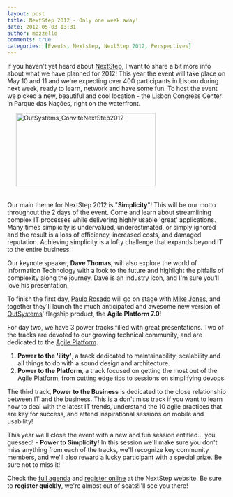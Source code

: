 ```yaml
---
layout: post
title: NextStep 2012 - Only one week away!
date: 2012-05-03 13:31
author: mozzello
comments: true
categories: [Events, Nextstep, NextStep 2012, Perspectives]
---
```

<p>If you haven't yet heard about <a href="https://www.outsystems.com/nextstep/">NextStep</a>, I want to share a bit more info about what we have planned for 2012! This year the event will take place on May 10 and 11 and we're expecting over 400 participants in Lisbon during next week, ready to learn, network and have some fun. To host the event we picked a new, beautiful and cool location - the Lisbon Congress Center in Parque das Nações, right on the waterfront.</p>
<!--more-->

<img class="mt-image-right alignright" style="margin: 0px 0px 20px 20px;" alt="OutSystems_ConviteNextStep2012" src="https://www.outsystems.com/blog/wp-content/uploads/2012/05/OutSystems_ConviteNextStep2012-12.jpg" width="320" height="167" />
<p>Our main theme for NextStep 2012 is "<b>Simplicity</b>"! This will be our motto throughout the 2 days of the event. Come and learn about streamlining complex IT processes while delivering highly usable 'great' applications. Many times simplicity is undervalued, underestimated, or simply ignored and the result is a loss of efficiency, increased costs, and damaged reputation. Achieving simplicity is a lofty challenge that expands beyond IT to the entire business.</p>
<p>Our keynote speaker, <b>Dave Thomas</b>, will also explore the world of Information Technology with a look to the future and highlight the pitfalls of complexity along the journey. Dave is an industry icon, and I'm sure you'll love his presentation.</p>
<p>To finish the first day, <a href="http://www.outsystems.com/company/management-team/">Paulo Rosado</a> will go on stage with <a href="http://www.outsystems.com/company/management-team/">Mike Jones</a>, and together they'll launch the much anticipated and awesome new version of <a href="http://www.outsystems.com/">OutSystems</a>' flagship product, the <b>Agile Platform 7.0</b>!</p>

<p>

For day two, we have 3 power tracks filled with great presentations. Two of the tracks are devoted to our growing technical community, and are dedicated to the <a href="http://www.outsystems.com/agile-platform/">Agile Platform</a>.
<ol>
	<li><b>Power to the 'ility'</b>, a track dedicated to maintainability, scalability and all things to do with a sound design and architecture.</li>
	<li><b>Power to the Platform</b>, a track focused on getting the most out of the Agile Platform, from cutting edge tips to sessions on simplifying devops.</li>
</ol>
</p>
<p>The third track,<b> Power to the Business</b> is dedicated to the close relationship between IT and the business. This is a don't miss track if you want to learn how to deal with the latest IT trends, understand the 10 agile practices that are key for success, and attend inspirational sessions on mobile and usability!</p>
<p>This year we'll close the event with a new and fun session entitled... you guessed! - <b>Power to Simplicity!</b> In this session we'll make sure you don't miss anything from each of the tracks, we'll recognize key community members, and we'll also reward a lucky participant with a special prize. Be sure not to miss it!</p>
<p>Check the <a href="https://www.outsystems.com/nextstep/agenda/">full agenda</a> and <a href="https://www.outsystems.com/nextstep/register/">register online</a> at the NextStep website. Be sure to <b>register quickly</b>, we're almost out of seats!I'll see you there!</p>
